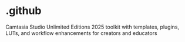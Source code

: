 # .github
Camtasia Studio Unlimited Editions 2025 toolkit with templates, plugins, LUTs, and workflow enhancements for creators and educators
